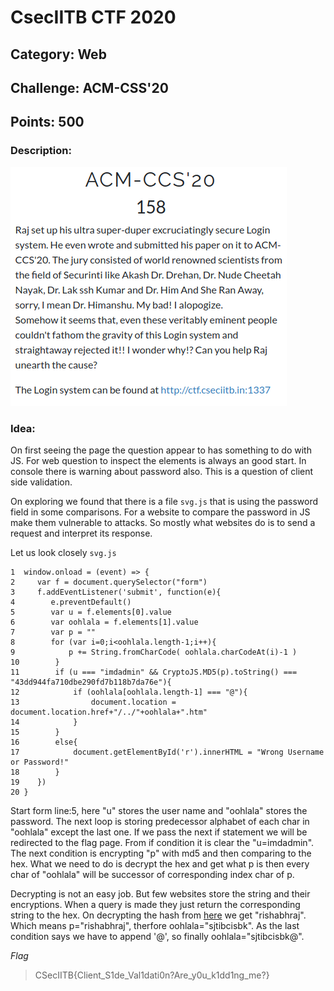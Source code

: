 # CsecIITB CTF 2020
## Category: Web
## Challenge: ACM-CSS'20
## Points: 500
### Description:

![Question](acm.png)



### Idea: 

On first seeing the page the question appear to has something to do with JS. For web question to inspect the elements is always an good start. In console there is warning about password also. This is a question of client side validation.

On exploring we found that there is a file `svg.js` that is using the password field in some comparisons. For a website to compare the password in JS make them vulnerable to attacks. So mostly what websites do is to send a request and interpret its response.

Let us look closely `svg.js`

```
1  window.onload = (event) => {
2     var f = document.querySelector("form")
3     f.addEventListener('submit', function(e){
4        e.preventDefault()
5        var u = f.elements[0].value
6        var oohlala = f.elements[1].value
7        var p = ""
8        for (var i=0;i<oohlala.length-1;i++){
9            p += String.fromCharCode( oohlala.charCodeAt(i)-1 )
10        }
11        if (u === "imdadmin" && CryptoJS.MD5(p).toString() === "43dd944fa710dbe290fd7b118b7da76e"){
12            if (oohlala[oohlala.length-1] === "@"){
13                document.location = document.location.href+"/../"+oohlala+".htm"
14            }
15        }
16        else{
17            document.getElementById('r').innerHTML = "Wrong Username or Password!"
18        }
19    })
20 }

```
Start form line:5, here "u" stores the user name and "oohlala" stores the password. The next loop is storing predecessor alphabet of each char in "oohlala" except the last one. If we pass the next if statement we will be redirected to the flag page. From if condition it is clear the "u=imdadmin". The next condition is encrypting "p" with md5 and then comparing to the hex. What we need to do is decrypt the hex and get what p is then every char of "oohlala" will be successor of corresponding index char of p. 

Decrypting is not an easy job. But few websites store the string and their encryptions. When a query is made they just return the corresponding string to the hex. On decrypting the hash from [here](https://www.md5online.org/md5-decrypt.html) we get "rishabhraj".
Which means p="rishabhraj", therfore oohlala="sjtibcisbk". As the last condition says we have to append '@', so finally oohlala="sjtibcisbk@". 

*Flag*
> CSecIITB{Client_S1de_Val1dati0n?Are_y0u_k1dd1ng_me?}


